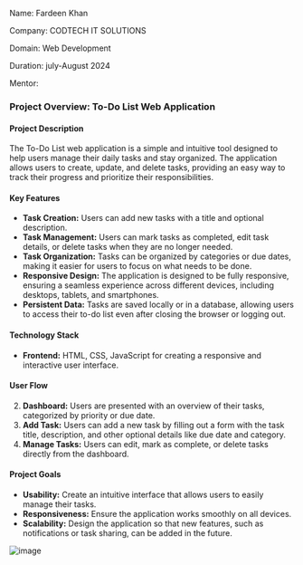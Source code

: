 Name: Fardeen Khan


Company: CODTECH IT SOLUTIONS


Domain: Web Development


Duration: july-August 2024

Mentor: 


### Project Overview: To-Do List Web Application

#### **Project Description**
The To-Do List web application is a simple and intuitive tool designed to help users manage their daily tasks and stay organized. The application allows users to create, update, and delete tasks, providing an easy way to track their progress and prioritize their responsibilities.

#### **Key Features**
- **Task Creation:** Users can add new tasks with a title and optional description.
- **Task Management:** Users can mark tasks as completed, edit task details, or delete tasks when they are no longer needed.
- **Task Organization:** Tasks can be organized by categories or due dates, making it easier for users to focus on what needs to be done.
- **Responsive Design:** The application is designed to be fully responsive, ensuring a seamless experience across different devices, including desktops, tablets, and smartphones.
- **Persistent Data:** Tasks are saved locally or in a database, allowing users to access their to-do list even after closing the browser or logging out.

#### **Technology Stack**
- **Frontend:** HTML, CSS, JavaScript for creating a responsive and interactive user interface.

#### **User Flow**
2. **Dashboard:** Users are presented with an overview of their tasks, categorized by priority or due date.
3. **Add Task:** Users can add a new task by filling out a form with the task title, description, and other optional details like due date and category.
4. **Manage Tasks:** Users can edit, mark as complete, or delete tasks directly from the dashboard.


#### **Project Goals**
- **Usability:** Create an intuitive interface that allows users to easily manage their tasks.
- **Responsiveness:** Ensure the application works smoothly on all devices.
- **Scalability:** Design the application so that new features, such as notifications or task sharing, can be added in the future.










![image](https://github.com/user-attachments/assets/fe1863e7-09bf-4725-ae09-29a5d95fb83b)
